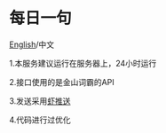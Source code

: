 # 每日一句
[English](README_EN.md)/中文

1.本服务建议运行在服务器上，24小时运行

2.接口使用的是金山词霸的API

3.发送采用[虾推送]()

4.代码进行过优化

